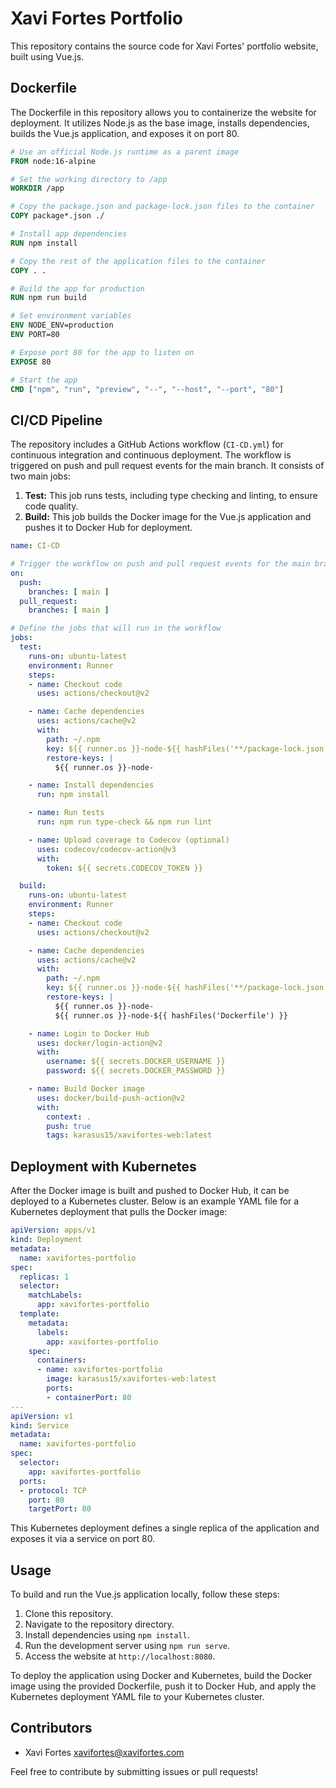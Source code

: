 # Xavi Fortes Portfolio

This repository contains the source code for Xavi Fortes' portfolio website, built using Vue.js.

## Dockerfile

The Dockerfile in this repository allows you to containerize the website for deployment. It utilizes Node.js as the base image, installs dependencies, builds the Vue.js application, and exposes it on port 80.

```Dockerfile
# Use an official Node.js runtime as a parent image
FROM node:16-alpine

# Set the working directory to /app
WORKDIR /app

# Copy the package.json and package-lock.json files to the container
COPY package*.json ./

# Install app dependencies
RUN npm install

# Copy the rest of the application files to the container
COPY . .

# Build the app for production
RUN npm run build

# Set environment variables
ENV NODE_ENV=production
ENV PORT=80

# Expose port 80 for the app to listen on
EXPOSE 80

# Start the app
CMD ["npm", "run", "preview", "--", "--host", "--port", "80"]
```

## CI/CD Pipeline

The repository includes a GitHub Actions workflow (`CI-CD.yml`) for continuous integration and continuous deployment. The workflow is triggered on push and pull request events for the main branch. It consists of two main jobs:

1. **Test:** This job runs tests, including type checking and linting, to ensure code quality.
2. **Build:** This job builds the Docker image for the Vue.js application and pushes it to Docker Hub for deployment.

```yaml
name: CI-CD

# Trigger the workflow on push and pull request events for the main branch
on:
  push:
    branches: [ main ]
  pull_request:
    branches: [ main ]

# Define the jobs that will run in the workflow
jobs:
  test:
    runs-on: ubuntu-latest
    environment: Runner
    steps:
    - name: Checkout code
      uses: actions/checkout@v2

    - name: Cache dependencies
      uses: actions/cache@v2
      with:
        path: ~/.npm
        key: ${{ runner.os }}-node-${{ hashFiles('**/package-lock.json') }}
        restore-keys: |
          ${{ runner.os }}-node-

    - name: Install dependencies
      run: npm install

    - name: Run tests
      run: npm run type-check && npm run lint

    - name: Upload coverage to Codecov (optional)
      uses: codecov/codecov-action@v3
      with:
        token: ${{ secrets.CODECOV_TOKEN }}

  build:
    runs-on: ubuntu-latest
    environment: Runner
    steps:
    - name: Checkout code
      uses: actions/checkout@v2

    - name: Cache dependencies
      uses: actions/cache@v2
      with:
        path: ~/.npm
        key: ${{ runner.os }}-node-${{ hashFiles('**/package-lock.json') }}-${{ hashFiles('Dockerfile') }}
        restore-keys: |
          ${{ runner.os }}-node-
          ${{ runner.os }}-node-${{ hashFiles('Dockerfile') }}

    - name: Login to Docker Hub
      uses: docker/login-action@v2
      with:
        username: ${{ secrets.DOCKER_USERNAME }}
        password: ${{ secrets.DOCKER_PASSWORD }}

    - name: Build Docker image
      uses: docker/build-push-action@v2
      with:
        context: .
        push: true
        tags: karasus15/xavifortes-web:latest
```

## Deployment with Kubernetes

After the Docker image is built and pushed to Docker Hub, it can be deployed to a Kubernetes cluster. Below is an example YAML file for a Kubernetes deployment that pulls the Docker image:

```yaml
apiVersion: apps/v1
kind: Deployment
metadata:
  name: xavifortes-portfolio
spec:
  replicas: 1
  selector:
    matchLabels:
      app: xavifortes-portfolio
  template:
    metadata:
      labels:
        app: xavifortes-portfolio
    spec:
      containers:
      - name: xavifortes-portfolio
        image: karasus15/xavifortes-web:latest
        ports:
        - containerPort: 80
---
apiVersion: v1
kind: Service
metadata:
  name: xavifortes-portfolio
spec:
  selector:
    app: xavifortes-portfolio
  ports:
  - protocol: TCP
    port: 80
    targetPort: 80
```

This Kubernetes deployment defines a single replica of the application and exposes it via a service on port 80.

## Usage

To build and run the Vue.js application locally, follow these steps:

1. Clone this repository.
2. Navigate to the repository directory.
3. Install dependencies using `npm install`.
4. Run the development server using `npm run serve`.
5. Access the website at `http://localhost:8080`.

To deploy the application using Docker and Kubernetes, build the Docker image using the provided Dockerfile, push it to Docker Hub, and apply the Kubernetes deployment YAML file to your Kubernetes cluster.

## Contributors

- Xavi Fortes <xavifortes@xavifortes.com>

Feel free to contribute by submitting issues or pull requests!